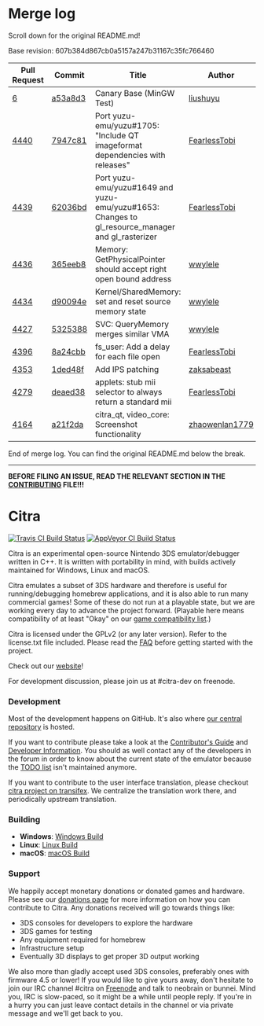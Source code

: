 # Merge log

Scroll down for the original README.md!

Base revision: 607b384d867cb0a5157a247b31167c35fc766460

|Pull Request|Commit|Title|Author|Merged?|
|----|----|----|----|----|
|[6](https://github.com/citra-emu/citra-canary/pull/6)|[a53a8d3](https://github.com/citra-emu/citra-canary/pull/6/files/)|Canary Base (MinGW Test)|[liushuyu](https://github.com/liushuyu)|Yes|
|[4440](https://github.com/citra-emu/citra/pull/4440)|[7947c81](https://github.com/citra-emu/citra/pull/4440/files/)|Port yuzu-emu/yuzu#1705: "Include QT imageformat dependencies with releases"|[FearlessTobi](https://github.com/FearlessTobi)|Yes|
|[4439](https://github.com/citra-emu/citra/pull/4439)|[62036bd](https://github.com/citra-emu/citra/pull/4439/files/)|Port yuzu-emu/yuzu#1649 and yuzu-emu/yuzu#1653: Changes to gl_resource_manager and gl_rasterizer|[FearlessTobi](https://github.com/FearlessTobi)|Yes|
|[4436](https://github.com/citra-emu/citra/pull/4436)|[365eeb8](https://github.com/citra-emu/citra/pull/4436/files/)|Memory: GetPhysicalPointer should accept right open bound address|[wwylele](https://github.com/wwylele)|Yes|
|[4434](https://github.com/citra-emu/citra/pull/4434)|[d90094e](https://github.com/citra-emu/citra/pull/4434/files/)|Kernel/SharedMemory: set and reset source memory state|[wwylele](https://github.com/wwylele)|Yes|
|[4427](https://github.com/citra-emu/citra/pull/4427)|[5325388](https://github.com/citra-emu/citra/pull/4427/files/)|SVC: QueryMemory merges similar VMA|[wwylele](https://github.com/wwylele)|Yes|
|[4396](https://github.com/citra-emu/citra/pull/4396)|[8a24cbb](https://github.com/citra-emu/citra/pull/4396/files/)|fs_user: Add a delay for each file open|[FearlessTobi](https://github.com/FearlessTobi)|Yes|
|[4353](https://github.com/citra-emu/citra/pull/4353)|[1ded48f](https://github.com/citra-emu/citra/pull/4353/files/)|Add IPS patching|[zaksabeast](https://github.com/zaksabeast)|Yes|
|[4279](https://github.com/citra-emu/citra/pull/4279)|[deaed38](https://github.com/citra-emu/citra/pull/4279/files/)|applets: stub mii selector to always return a standard mii|[FearlessTobi](https://github.com/FearlessTobi)|Yes|
|[4164](https://github.com/citra-emu/citra/pull/4164)|[a21f2da](https://github.com/citra-emu/citra/pull/4164/files/)|citra_qt, video_core: Screenshot functionality|[zhaowenlan1779](https://github.com/zhaowenlan1779)|Yes|


End of merge log. You can find the original README.md below the break.

------

**BEFORE FILING AN ISSUE, READ THE RELEVANT SECTION IN THE [CONTRIBUTING](https://github.com/citra-emu/citra/blob/master/CONTRIBUTING.md#reporting-issues) FILE!!!**

Citra
==============
[![Travis CI Build Status](https://travis-ci.org/citra-emu/citra.svg?branch=master)](https://travis-ci.org/citra-emu/citra)
[![AppVeyor CI Build Status](https://ci.appveyor.com/api/projects/status/sdf1o4kh3g1e68m9?svg=true)](https://ci.appveyor.com/project/bunnei/citra)

Citra is an experimental open-source Nintendo 3DS emulator/debugger written in C++. It is written with portability in mind, with builds actively maintained for Windows, Linux and macOS.

Citra emulates a subset of 3DS hardware and therefore is useful for running/debugging homebrew applications, and it is also able to run many commercial games! Some of these do not run at a playable state, but we are working every day to advance the project forward. (Playable here means compatibility of at least "Okay" on our [game compatibility list](https://citra-emu.org/game).)

Citra is licensed under the GPLv2 (or any later version). Refer to the license.txt file included. Please read the [FAQ](https://citra-emu.org/wiki/faq/) before getting started with the project.

Check out our [website](https://citra-emu.org/)!

For development discussion, please join us at #citra-dev on freenode.

### Development

Most of the development happens on GitHub. It's also where [our central repository](https://github.com/citra-emu/citra) is hosted.

If you want to contribute please take a look at the [Contributor's Guide](CONTRIBUTING.md) and [Developer Information](https://github.com/citra-emu/citra/wiki/Developer-Information). You should as well contact any of the developers in the forum in order to know about the current state of the emulator because the [TODO list](https://docs.google.com/document/d/1SWIop0uBI9IW8VGg97TAtoT_CHNoP42FzYmvG1F4QDA) isn't maintained anymore.

If you want to contribute to the user interface translation, please checkout [citra project on transifex](https://www.transifex.com/citra/citra). We centralize the translation work there, and periodically upstream translation.

### Building

* __Windows__: [Windows Build](https://github.com/citra-emu/citra/wiki/Building-For-Windows)
* __Linux__: [Linux Build](https://github.com/citra-emu/citra/wiki/Building-For-Linux)
* __macOS__: [macOS Build](https://github.com/citra-emu/citra/wiki/Building-for-macOS)


### Support
We happily accept monetary donations or donated games and hardware. Please see our [donations page](https://citra-emu.org/donate/) for more information on how you can contribute to Citra. Any donations received will go towards things like:
* 3DS consoles for developers to explore the hardware
* 3DS games for testing
* Any equipment required for homebrew
* Infrastructure setup
* Eventually 3D displays to get proper 3D output working

We also more than gladly accept used 3DS consoles, preferably ones with firmware 4.5 or lower! If you would like to give yours away, don't hesitate to join our IRC channel #citra on [Freenode](http://webchat.freenode.net/?channels=citra) and talk to neobrain or bunnei. Mind you, IRC is slow-paced, so it might be a while until people reply. If you're in a hurry you can just leave contact details in the channel or via private message and we'll get back to you.
